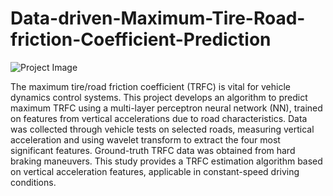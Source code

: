 # Data-driven-Maximum-Tire-Road-friction-Coefficient-Prediction

![Project Image](MaxTRFCprediction.jpg)

The maximum tire/road friction coefficient (TRFC) is vital for vehicle dynamics control systems. This project develops an algorithm to predict maximum TRFC using a multi-layer perceptron neural network (NN), trained on features from vertical accelerations due to road characteristics. Data was collected through vehicle tests on selected roads, measuring vertical acceleration and using wavelet transform to extract the four most significant features. Ground-truth TRFC data was obtained from hard braking maneuvers. This study provides a TRFC estimation algorithm based on vertical acceleration features, applicable in constant-speed driving conditions.

